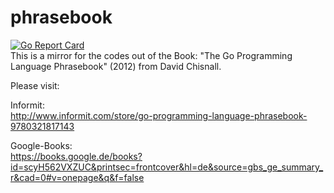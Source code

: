 # phrasebook

[![Go Report Card](https://goreportcard.com/badge/github.com/CodeFreezr/phrasebook)](https://goreportcard.com/report/github.com/CodeFreezr/phrasebook)  
This is a mirror for the codes out of the Book: "The Go Programming Language Phrasebook" (2012) from David Chisnall.  

Please visit:  
  
Informit:  
http://www.informit.com/store/go-programming-language-phrasebook-9780321817143  

Google-Books:  
https://books.google.de/books?id=scyH562VXZUC&printsec=frontcover&hl=de&source=gbs_ge_summary_r&cad=0#v=onepage&q&f=false
